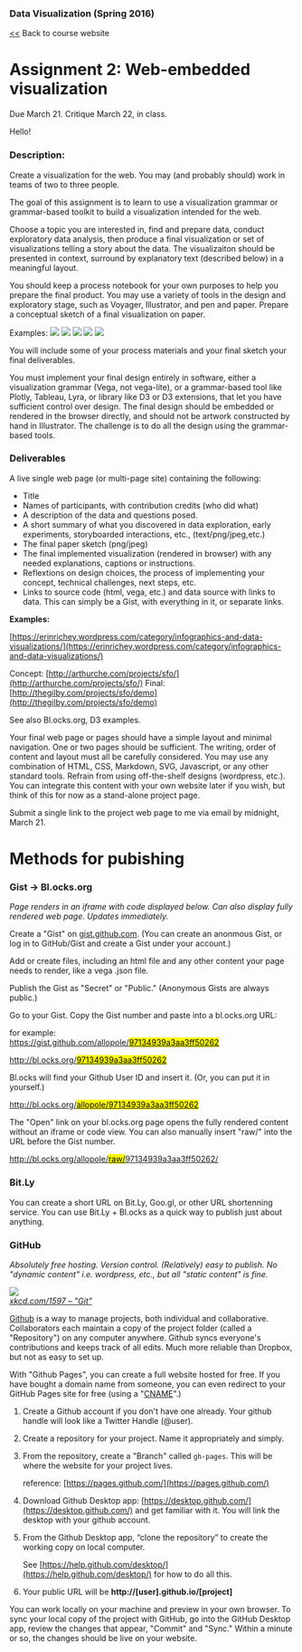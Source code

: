 ### Data Visualization (Spring 2016)[<<](http://datavis-sp16.github.io/) Back to course website
# Assignment 2: Web-embedded visualization  
Due March 21. Critique March 22, in class.Hello!
### Description: 
Create a visualization for the web.  You may (and probably should) work in teams of two to three people.

The goal of this assignment is to learn to use a visualization grammar or grammar-based toolkit to build a visualization intended for the web.  

Choose a topic you are interested in, find and prepare data, conduct exploratory data analysis, then produce a final visualization or set of visualizations telling a story about the data.  The visualizaiton should be presented in context, surround by explanatory text (described below) in a meaningful layout.

You should keep a process notebook for your own purposes to help you prepare the final product. You may use a variety of tools in the design and exploratory stage, such as Voyager, Illustrator, and pen and paper. Prepare a conceptual sketch of a final visualization on paper. 

Examples: 
![](http://master.benjaminwiederkehr.com/content/01-journal/029-visualization-interaction-concepts/sketch_balance_aligned.png)
![](http://vizthinker.com/wp-content/uploads/2014/05/Sketch2.jpg)
![](http://198e4.com/aau/wnm661/img/6.jpg)
![](http://tonyhschu.ca/img/thesis-2.jpg)
![](https://erinrichey.files.wordpress.com/2012/11/img_0719.jpg?w=600&h=450)

You will include some of your process materials and your final sketch your final deliverables.

You must implement your final design entirely in software, either a visualization grammar (Vega, not vega-lite), or a grammar-based tool like Plotly, Tableau, Lyra, or library like D3 or D3 extensions, that let you have sufficient control over design.  The final design should be embedded or rendered in the browser directly, and should not be artwork constructed by hand in Illustrator.  The challenge is to do all the design using the grammar-based tools.### Deliverables

A live single web page (or multi-page site) containing the following:

* Title  
* Names of participants, with contribution credits (who did what)  
* A description of the data and questions posed.  
* A short summary of what you discovered in data exploration, early experiments, storyboarded interactions, etc., (text/png/jpeg,etc.)  
* The final paper sketch (png/jpeg)  
* The final implemented visualization (rendered in browser) with any needed explanations, captions or instructions.  
* Reflextions on design choices, the process of implementing your concept, technical challenges, next steps, etc.
* Links to source code (html, vega, etc.) and data source with links to data.  This can simply be a Gist, with everything in it, or separate links.**Examples:**  

[https://erinrichey.wordpress.com/category/infographics-and-data-visualizations/](https://erinrichey.wordpress.com/category/infographics-and-data-visualizations/)

Concept: [http://arthurche.com/projects/sfo/](http://arthurche.com/projects/sfo/)
Final: [http://thegilby.com/projects/sfo/demo](http://thegilby.com/projects/sfo/demo)

See also Bl.ocks.org, D3 examples.

Your final web page or pages should have a simple layout and minimal navigation. One or two pages should be sufficient. The writing, order of content and layout must all be carefully considered. You may use any combination of HTML, CSS, Markdown, SVG, Javascript, or any other standard tools. Refrain from using off-the-shelf designs (wordpress, etc.). You can integrate this content with your own website later if you wish, but think of this for now as a stand-alone project page.

Submit a single link to the project web page to me via email by midnight, March 21.
# Methods for pubishing### Gist &rarr; Bl.ocks.org
*Page renders in an iframe with code displayed below.  Can also display fully rendered web page. Updates immediately.*

Create a "Gist" on [gist.github.com](gist.github.com).  (You can create an anonmous Gist, or log in to GitHub/Gist and create a Gist under your account.)

Add or create files, including an html file and any other content your page needs to render, like a vega .json file.

Publish the Gist as "Secret" or "Public." (Anonymous Gists are always public.)

Go to your Gist. Copy the Gist number and paste into a bl.ocks.org URL:

for example:  
[https://gist.github.com/allopole/<mark>97134939a3aa3ff50262</mark>](https://gist.github.com/allopole/97134939a3aa3ff50262)

[http://bl.ocks.org/<mark>97134939a3aa3ff50262</mark>](http://bl.ocks.org/97134939a3aa3ff50262)

Bl.ocks will find your Github User ID and insert it. (Or, you can put it in yourself.)

[http://bl.ocks.org/<mark>allopole/97134939a3aa3ff50262</mark>](http://bl.ocks.org/allopole/97134939a3aa3ff50262)

The "Open" link on your bl.ocks.org page opens the fully rendered content without an iframe or code view.  You can also manually insert "raw/" into the URL before the Gist number.

[http://bl.ocks.org/allopole/<mark>raw/</mark>97134939a3aa3ff50262/](http://bl.ocks.org/allopole/raw/97134939a3aa3ff50262/)

### Bit.Ly

You can create a short URL on Bit.Ly, Goo.gl, or other URL shortenning service.  You can use Bit.Ly + Bl.ocks as a quick way to publish just about anything.

### GitHub
*Absolutely free hosting. Version control.  (Relatively) easy to publish.  No "dynamic content" i.e. wordpress, etc., but all "static content" is fine.*


![](http://imgs.xkcd.com/comics/git.png)  
*[xkcd.com/1597 – "Git"](http://xkcd.com/1597/)*

[Github](https://github.com) is a way to manage projects, both individual and collaborative. Collaborators each maintain a copy of the project folder (called a "Repository") on any computer anywhere.  Github syncs everyone's contributions and keeps track of all edits.  Much more reliable than Dropbox, but not as easy to set up.

With "Github Pages", you can create a full website hosted for free.  If you have bought a domain name from someone, you can even redirect to your GitHub Pages site for free (using a "[CNAME](https://help.github.com/articles/setting-up-your-pages-site-repository/)".)

1. Create a Github account if you don't have one already.  Your github handle will look like a Twitter Handle (@user).

2. Create a repository for your project.  Name it appropriately and simply.

3. From the repository, create a "Branch" called ```gh-pages```.  This will be where the website for your project lives.

	reference: [https://pages.github.com/](https://pages.github.com/)

4. Download Github Desktop app: [https://desktop.github.com/](https://desktop.github.com/) and get familiar with it. You will link the desktop with your github account.

5. From the Github Desktop app, “clone the repository” to create the working copy on local computer.

	See [https://help.github.com/desktop/](https://help.github.com/desktop/) for how to do all this.

6. Your public URL will be **http://[user].github.io/[project]**

You can work locally on your machine and preview in your own browser.  To sync your local copy of the project with GitHub, go into the GitHub Desktop app, review the changes that appear, "Commit" and "Sync."  Within a minute or so, the changes should be live on your website.


